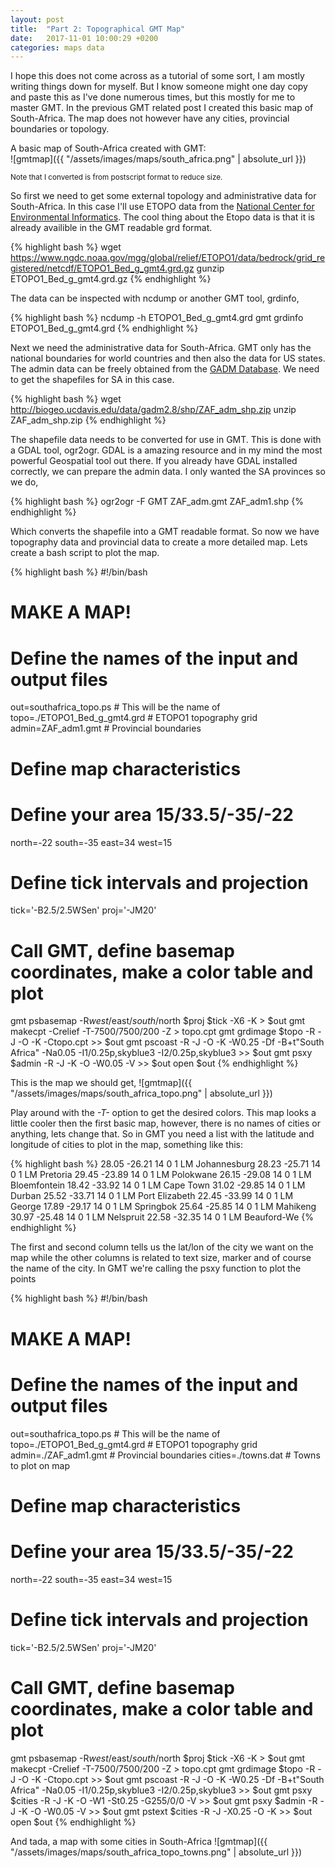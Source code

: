 ```yaml
---
layout: post
title:  "Part 2: Topographical GMT Map"
date:   2017-11-01 10:00:29 +0200
categories: maps data
---
```


I hope this does not come across as a tutorial of some sort, I am mostly
writing things down for myself. But I know someone might one day copy and
paste this as I've done numerous times, but this mostly for me to master
GMT. In the previous GMT related post I created this basic map of
South-Africa. The map does not however have any cities, provincial
boundaries or topology.

A basic map of South-Africa created with GMT:  
![gmtmap]({{ "/assets/images/maps/south_africa.png" | absolute_url }})

<sub>Note that I converted is from postscript format to reduce size. </sub>  

So first we need to get some external topology and administrative data for
South-Africa. In this case I'll use ETOPO data from
the [National Center for Environmental Informatics](https://www.ngdc.noaa.gov/mgg/global/global.html).
The cool thing about the Etopo data is that it is already availible in the
GMT readable grd format.

{% highlight bash %}
wget https://www.ngdc.noaa.gov/mgg/global/relief/ETOPO1/data/bedrock/grid_registered/netcdf/ETOPO1_Bed_g_gmt4.grd.gz 
gunzip ETOPO1_Bed_g_gmt4.grd.gz 
{% endhighlight %}

The data can be inspected with ncdump or another GMT tool, grdinfo,

{% highlight bash %}
ncdump -h ETOPO1_Bed_g_gmt4.grd
gmt grdinfo ETOPO1_Bed_g_gmt4.grd
{% endhighlight %}

Next we need the administrative data for South-Africa. GMT only has the
national boundaries for world countries and then also the data for US
states. The admin data can be freely obtained from the [GADM
Database](http://www.gadm.org/country). We need to get the shapefiles for
SA in this case.

{% highlight bash %}
wget http://biogeo.ucdavis.edu/data/gadm2.8/shp/ZAF_adm_shp.zip
unzip ZAF_adm_shp.zip
{% endhighlight %}

The shapefile data needs to be converted for use in GMT. This is done with
a GDAL tool, ogr2ogr. GDAL is a amazing resource and in my mind the
most powerful Geospatial tool out there. If you already have GDAL installed
correctly, we can prepare the admin data. I only wanted the SA provinces
so we do,  

{% highlight bash %}
ogr2ogr -F GMT ZAF_adm.gmt ZAF_adm1.shp
{% endhighlight %}

Which converts the shapefile into a GMT readable format. So now we have
topography data and provincial data to create a more detailed map. Lets create a
bash script to plot the map.

{% highlight bash %}
#!/bin/bash

# MAKE A MAP!
# Define the names of the input and output files
out=southafrica_topo.ps                           # This will be the name of
topo=./ETOPO1_Bed_g_gmt4.grd                   # ETOPO1 topography grid
admin=ZAF_adm1.gmt			       # Provincial boundaries

# Define map characteristics
# Define your area 15/33.5/-35/-22 
north=-22
south=-35
east=34
west=15

# Define tick intervals and projection
tick='-B2.5/2.5WSen'
proj='-JM20'

# Call GMT, define basemap coordinates, make a color table and plot
gmt psbasemap -R$west/$east/$south/$north $proj $tick -X6 -K > $out
gmt makecpt -Crelief -T-7500/7500/200 -Z > topo.cpt
gmt grdimage $topo -R -J -O -K -Ctopo.cpt >> $out
gmt pscoast -R -J -O -K -W0.25 -Df -B+t"South Africa" -Na0.05 -I1/0.25p,skyblue3 -I2/0.25p,skyblue3 >> $out
gmt psxy $admin -R -J -K -O -W0.05 -V >> $out
open $out
{% endhighlight %}

This is the map we should get,
![gmtmap]({{ "/assets/images/maps/south_africa_topo.png" | absolute_url }})

Play around with the *-T-* option to get the desired colors. This map looks
a little cooler then the first basic map, however, there is no names of
cities or anything, lets change that. So in GMT you need a list with the
latitude and longitude of cities to plot in the map, something like this:

{% highlight bash %}
28.05   -26.21  14 0 1 LM Johannesburg
28.23   -25.71  14 0 1 LM Pretoria
29.45   -23.89  14 0 1 LM Polokwane
26.15   -29.08  14 0 1 LM Bloemfontein
18.42   -33.92  14 0 1 LM Cape Town
31.02   -29.85  14 0 1 LM Durban
25.52   -33.71  14 0 1 LM Port Elizabeth
22.45   -33.99  14 0 1 LM George
17.89   -29.17  14 0 1 LM Springbok
25.64   -25.85  14 0 1 LM Mahikeng
30.97   -25.48  14 0 1 LM Nelspruit
22.58   -32.35  14 0 1 LM Beauford-We
{% endhighlight %}

The first and second column tells us the lat/lon of the city we want on the
map while the other columns is related to text size, marker and of course
the name of the city. In GMT we're calling the psxy function to plot the
points 

{% highlight bash %}
#!/bin/bash

# MAKE A MAP!
# Define the names of the input and output files
out=southafrica_topo.ps                  # This will be the name of
topo=./ETOPO1_Bed_g_gmt4.grd             # ETOPO1 topography grid
admin=./ZAF_adm1.gmt			         # Provincial boundaries
cities=./towns.dat                       # Towns to plot on map

# Define map characteristics
# Define your area 15/33.5/-35/-22 
north=-22
south=-35
east=34
west=15

# Define tick intervals and projection
tick='-B2.5/2.5WSen'
proj='-JM20'

# Call GMT, define basemap coordinates, make a color table and plot
gmt psbasemap -R$west/$east/$south/$north $proj $tick -X6 -K > $out
gmt makecpt -Crelief -T-7500/7500/200 -Z > topo.cpt
gmt grdimage $topo -R -J -O -K -Ctopo.cpt >> $out
gmt pscoast -R -J -O -K -W0.25 -Df -B+t"South Africa" -Na0.05 -I1/0.25p,skyblue3 -I2/0.25p,skyblue3 >> $out
gmt psxy $cities -R -J -K -O -W1 -St0.25 -G255/0/0 -V >> $out
gmt psxy $admin -R -J -K -O -W0.05 -V >> $out
gmt pstext $cities -R -J -X0.25 -O -K >> $out
open $out
{% endhighlight %}

And tada, a map with some cities in South-Africa
![gmtmap]({{ "/assets/images/maps/south_africa_topo_towns.png" | absolute_url }})
